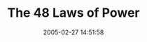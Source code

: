 ---
date: 2005-02-27 14:51:58
link:
  source: delicious
  source_url: https://del.icio.us/roytang
  text: The 48 Laws of Power
  url: http://www.tech.purdue.edu/Cgt/Courses/cgt411/covey/48_laws_of_power.htm
slug: the-48-laws-of-power
source: delicious
tags:
- lifehacks
title: The 48 Laws of Power
---